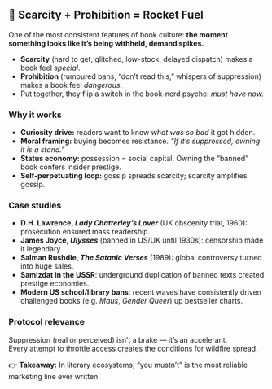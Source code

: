 ## 🚀 Scarcity + Prohibition = Rocket Fuel

One of the most consistent features of book culture: **the moment something looks like it’s being withheld, demand spikes.**  

- **Scarcity** (hard to get, glitched, low-stock, delayed dispatch) makes a book feel *special*.  
- **Prohibition** (rumoured bans, “don’t read this,” whispers of suppression) makes a book feel *dangerous*.  
- Put together, they flip a switch in the book-nerd psyche: *must have now.*  

### Why it works  
- **Curiosity drive:** readers want to know *what was so bad* it got hidden.  
- **Moral framing:** buying becomes resistance. *“If it’s suppressed, owning it is a stand.”*  
- **Status economy:** possession = social capital. Owning the “banned” book confers insider prestige.  
- **Self-perpetuating loop:** gossip spreads scarcity; scarcity amplifies gossip.  

### Case studies  
- **D.H. Lawrence, *Lady Chatterley’s Lover*** (UK obscenity trial, 1960): prosecution ensured mass readership.  
- **James Joyce, *Ulysses*** (banned in US/UK until 1930s): censorship made it legendary.  
- **Salman Rushdie, *The Satanic Verses*** (1989): global controversy turned into huge sales.  
- **Samizdat in the USSR**: underground duplication of banned texts created prestige economies.  
- **Modern US school/library bans**: recent waves have consistently driven challenged books (e.g. *Maus*, *Gender Queer*) up bestseller charts.  

### Protocol relevance  
Suppression (real or perceived) isn’t a brake — it’s an accelerant.  
Every attempt to throttle access creates the conditions for wildfire spread.  

👉 **Takeaway:** In literary ecosystems, “you mustn’t” is the most reliable marketing line ever written.  
